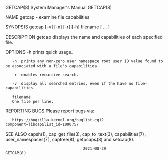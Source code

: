 GETCAP(8)							    System Manager's Manual							     GETCAP(8)

NAME
       getcap - examine file capabilities

SYNOPSIS
       getcap [-v] [-n] [-r] [-h] filename [ ... ]

DESCRIPTION
       getcap displays the name and capabilities of each specified file.

OPTIONS
       -h  prints quick usage.

       -n  prints any non-zero user namespace root user ID value found to be associated with a file's capabilities.

       -r  enables recursive search.

       -v  display all searched entries, even if the have no file-capabilities.

       filename
	   One file per line.

REPORTING BUGS
       Please report bugs via:

       https://bugzilla.kernel.org/buglist.cgi?component=libcap&list_id=1090757

SEE ALSO
       capsh(1), cap_get_file(3), cap_to_text(3), capabilities(7), user_namespaces(7), captree(8), getpcaps(8) and setcap(8).

									  2021-08-29								     GETCAP(8)
